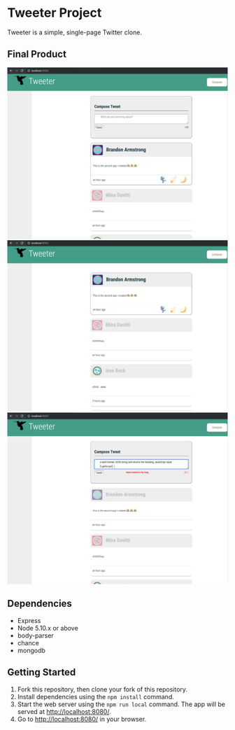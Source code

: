 # Tweeter Project

Tweeter is a simple, single-page Twitter clone.


## Final Product
!["Tweet1"](https://github.com/sunasunasun/tweeter/blob/master/doc/tweet1.png?raw=true)
!["Tweet hide form"](https://github.com/sunasunasun/tweeter/blob/master/doc/tweet2.png?raw=true)
!["Tweet is too long"](https://github.com/sunasunasun/tweeter/blob/master/doc/tweet3.png?raw=true)

## Dependencies

- Express
- Node 5.10.x or above
- body-parser
- chance
- mongodb


## Getting Started

1. Fork this repository, then clone your fork of this repository.
2. Install dependencies using the `npm install` command.
3. Start the web server using the `npm run local` command. The app will be served at <http://localhost:8080/>.
4. Go to <http://localhost:8080/> in your browser.